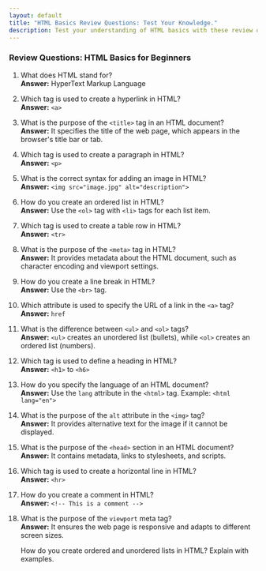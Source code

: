 ```yaml
---
layout: default
title: "HTML Basics Review Questions: Test Your Knowledge."
description: Test your understanding of HTML basics with these review questions. Perfect for beginners to reinforce key concepts like tags, attributes, and best practices in web development.
---
```


### Review Questions: HTML Basics for Beginners

1. What does HTML stand for?  
   **Answer:** HyperText Markup Language  

2. Which tag is used to create a hyperlink in HTML?  
   **Answer:** `<a>`  

3. What is the purpose of the `<title>` tag in an HTML document?  
   **Answer:** It specifies the title of the web page, which appears in the browser's title bar or tab.  

4. Which tag is used to create a paragraph in HTML?  
   **Answer:** `<p>`  

5. What is the correct syntax for adding an image in HTML?  
   **Answer:** `<img src="image.jpg" alt="description">`  

6. How do you create an ordered list in HTML?  
   **Answer:** Use the `<ol>` tag with `<li>` tags for each list item.  

7. Which tag is used to create a table row in HTML?  
   **Answer:** `<tr>`  

8. What is the purpose of the `<meta>` tag in HTML?  
   **Answer:** It provides metadata about the HTML document, such as character encoding and viewport settings.  

9. How do you create a line break in HTML?  
   **Answer:** Use the `<br>` tag.  

10. Which attribute is used to specify the URL of a link in the `<a>` tag?  
    **Answer:** `href`  

11. What is the difference between `<ul>` and `<ol>` tags?  
    **Answer:** `<ul>` creates an unordered list (bullets), while `<ol>` creates an ordered list (numbers).  

12. Which tag is used to define a heading in HTML?  
    **Answer:** `<h1>` to `<h6>`  

13. How do you specify the language of an HTML document?  
    **Answer:** Use the `lang` attribute in the `<html>` tag. Example: `<html lang="en">`  

14. What is the purpose of the `alt` attribute in the `<img>` tag?  
    **Answer:** It provides alternative text for the image if it cannot be displayed.  

15. What is the purpose of the `<head>` section in an HTML document?  
    **Answer:** It contains metadata, links to stylesheets, and scripts.  

16. Which tag is used to create a horizontal line in HTML?  
    **Answer:** `<hr>`  

17. How do you create a comment in HTML?  
    **Answer:** `<!-- This is a comment -->`  

18. What is the purpose of the `viewport` meta tag?  
    **Answer:** It ensures the web page is responsive and adapts to different screen sizes.

    How do you create ordered and unordered lists in HTML? Explain with examples.